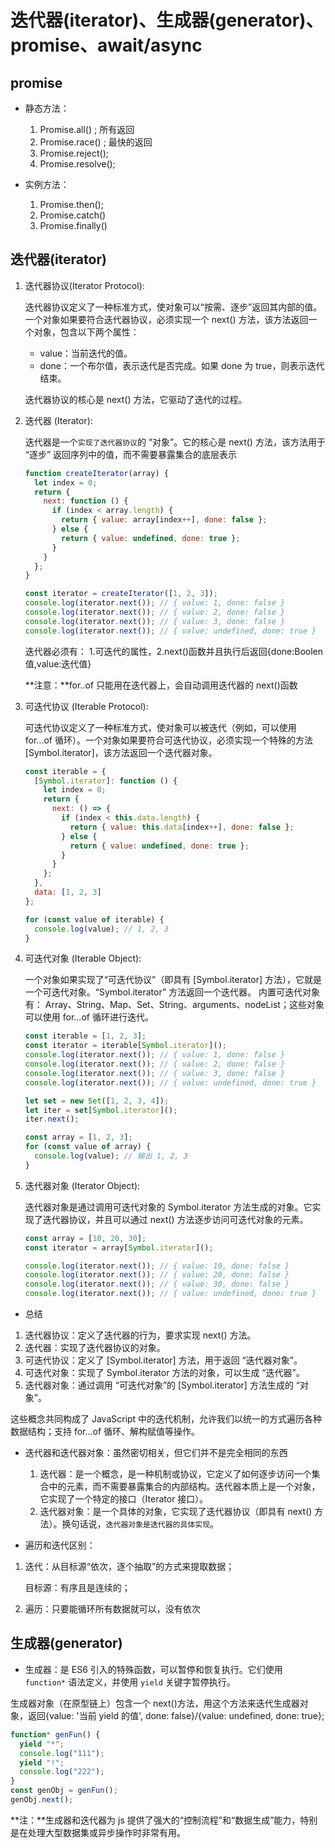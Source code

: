 # 迭代器(iterator)、生成器(generator)、promise、await/async

## promise

- 静态方法：

  1. Promise.all() ; 所有返回
  2. Promise.race() ; 最快的返回
  3. Promise.reject();
  4. Promise.resolve();

- 实例方法：

  1. Promise.then();
  2. Promise.catch()
  3. Promise.finally()

## 迭代器(iterator)

1. 迭代器协议(Iterator Protocol):

   迭代器协议定义了一种标准方式，使对象可以“按需、逐步”返回其内部的值。一个对象如果要符合迭代器协议，必须实现一个 next() 方法，该方法返回一个对象，包含以下两个属性：

   - value：当前迭代的值。
   - done：一个布尔值，表示迭代是否完成。如果 done 为 true，则表示迭代结束。

   迭代器协议的核心是 next() 方法，它驱动了迭代的过程。

2. 迭代器 (Iterator):

   迭代器是一个`实现了迭代器协议`的 “对象”。它的核心是 next() 方法，该方法用于 “逐步” 返回序列中的值，而不需要暴露集合的底层表示

   ```js code
   function createIterator(array) {
     let index = 0;
     return {
       next: function () {
         if (index < array.length) {
           return { value: array[index++], done: false };
         } else {
           return { value: undefined, done: true };
         }
       }
     };
   }

   const iterator = createIterator([1, 2, 3]);
   console.log(iterator.next()); // { value: 1, done: false }
   console.log(iterator.next()); // { value: 2, done: false }
   console.log(iterator.next()); // { value: 3, done: false }
   console.log(iterator.next()); // { value: undefined, done: true }
   ```

   迭代器必须有： 1.可迭代的属性，2.next()函数并且执行后返回{done:Boolen 值,value:迭代值}

   **注意：**for..of 只能用在迭代器上，会自动调用迭代器的 next()函数

3. 可迭代协议 (Iterable Protocol):

   可迭代协议定义了一种标准方式，使对象可以被迭代（例如，可以使用 for...of 循环）。一个对象如果要符合可迭代协议，必须实现一个特殊的方法 [Symbol.iterator]，该方法返回一个迭代器对象。

   ```js code
   const iterable = {
     [Symbol.iterator]: function () {
       let index = 0;
       return {
         next: () => {
           if (index < this.data.length) {
             return { value: this.data[index++], done: false };
           } else {
             return { value: undefined, done: true };
           }
         }
       };
     },
     data: [1, 2, 3]
   };

   for (const value of iterable) {
     console.log(value); // 1, 2, 3
   }
   ```

4. 可迭代对象 (Iterable Object):

   一个对象如果实现了“可迭代协议”（即具有 [Symbol.iterator] 方法），它就是一个可迭代对象。“Symbol.iterator” 方法返回一个迭代器。
   内置可迭代对象有： Array、String、Map、Set、String、arguments、nodeList；这些对象可以使用 for...of 循环进行迭代。

   ```js code1
   const iterable = [1, 2, 3];
   const iterator = iterable[Symbol.iterator]();
   console.log(iterator.next()); // { value: 1, done: false }
   console.log(iterator.next()); // { value: 2, done: false }
   console.log(iterator.next()); // { value: 3, done: false }
   console.log(iterator.next()); // { value: undefined, done: true }
   ```

   ```js code2
   let set = new Set([1, 2, 3, 4]);
   let iter = set[Symbol.iterator]();
   iter.next();
   ```

   ```js code3
   const array = [1, 2, 3];
   for (const value of array) {
     console.log(value); // 输出 1, 2, 3
   }
   ```

5. 迭代器对象 (Iterator Object):

   迭代器对象是通过调用可迭代对象的 Symbol.iterator 方法生成的对象。它实现了迭代器协议，并且可以通过 next() 方法逐步访问可迭代对象的元素。

   ```js code
   const array = [10, 20, 30];
   const iterator = array[Symbol.iterator]();

   console.log(iterator.next()); // { value: 10, done: false }
   console.log(iterator.next()); // { value: 20, done: false }
   console.log(iterator.next()); // { value: 30, done: false }
   console.log(iterator.next()); // { value: undefined, done: true }
   ```

- 总结

1. 迭代器协议：定义了迭代器的行为，要求实现 next() 方法。
2. 迭代器：实现了迭代器协议的对象。
3. 可迭代协议：定义了 [Symbol.iterator] 方法，用于返回 “迭代器对象”。
4. 可迭代对象：实现了 Symbol.iterator 方法的对象，可以生成 “迭代器”。
5. 迭代器对象：通过调用 “可迭代对象”的 [Symbol.iterator] 方法生成的 “对象”。

这些概念共同构成了 JavaScript 中的迭代机制，允许我们以统一的方式遍历各种数据结构；支持 for...of 循环、解构赋值等操作。

- 迭代器和迭代器对象：虽然密切相关，但它们并不是完全相同的东西

  1. 迭代器：是一个概念，是一种机制或协议，它定义了如何逐步访问一个集合中的元素，而不需要暴露集合的内部结构。迭代器本质上是一个对象，它实现了一个特定的接口（Iterator 接口）。
  2. 迭代器对象：是一个具体的对象，它实现了迭代器协议（即具有 next() 方法）。换句话说，`迭代器对象是迭代器的具体实现`。

- 遍历和迭代区别：

1. 迭代：从目标源“依次，逐个抽取”的方式来提取数据；

   目标源：有序且是连续的；

2. 遍历：只要能循环所有数据就可以，没有依次

## 生成器(generator)

- 生成器：是 ES6 引入的特殊函数，可以暂停和恢复执行。它们使用 `function*` 语法定义，并使用 `yield` 关键字暂停执行。

生成器对象（在原型链上）包含一个 next()方法，用这个方法来迭代生成器对象，返回{value: '当前 yield 的值', done: false}/{value: undefined, done: true};

```js code
function* genFun() {
  yield "*";
  console.log("111");
  yield "!";
  console.log("222");
}
const genObj = genFun();
genObj.next();
```

**注：**生成器和迭代器为 js 提供了强大的“控制流程”和“数据生成”能力，特别是在处理大型数据集或异步操作时非常有用。
